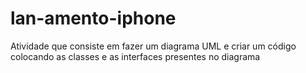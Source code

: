 # lan-amento-iphone
Atividade que consiste em fazer um diagrama UML e criar um código colocando as classes e as interfaces presentes no diagrama
